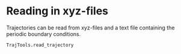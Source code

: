 # Reading in xyz-files

Trajectories can be read from xyz-files and a text file containing the periodic boundary conditions.

```@docs
TrajTools.read_trajectory
```
